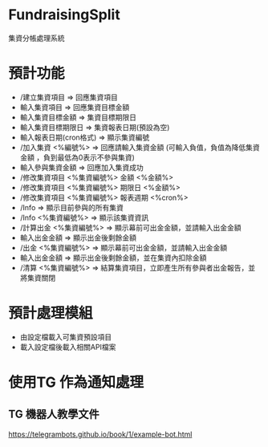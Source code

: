 # FundraisingSplit
集資分帳處理系統


# 預計功能
* /建立集資項目 => 回應集資項目
* 輸入集資項目 => 回應集資目標金額
* 輸入集資目標金額 => 集資目標期限日
* 輸入集資目標期限日 => 集資報表日期(預設為空)
* 輸入報表日期(cron格式) => 顯示集資編號
* /加入集資 <%編號%> => 回應請輸入集資金額 (可輸入負值，負值為降低集資金額 ，負到最低為0表示不參與集資)
* 輸入參與集資金額 => 回應加入集資成功
* /修改集資項目 <%集資編號%> 金額 <%金額%>
* /修改集資項目 <%集資編號%> 期限日 <%金額%>
* /修改集資項目 <%集資編號%> 報表週期 <%cron%>
* /Info => 顯示目前參與的所有集資
* /Info <%集資編號%> => 顯示該集資資訊
* /計算出金 <%集資編號%> => 顯示幕前可出金金額，並請輸入出金金額
* 輸入出金金額 => 顯示出金後剩餘金額
* /出金 <%集資編號%> => 顯示幕前可出金金額，並請輸入出金金額
* 輸入出金金額 => 顯示出金後剩餘金額，並在集資內扣除金額
* /清算 <%集資編號%> => 結算集資項目，立即產生所有參與者出金報告，並將集資關閉

# 預計處理模組
* 由設定檔載入可集資預設項目
* 載入設定檔後載入相關API檔案


# 使用TG 作為通知處理
## TG 機器人教學文件
https://telegrambots.github.io/book/1/example-bot.html
